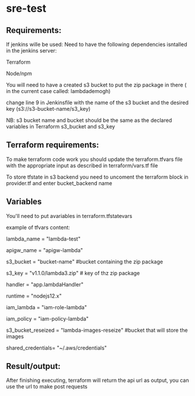 # sre-test

## Requirements:

If jenkins wille be used: 
Need to have the following dependencies isntalled in the jenkins server:

Terraform

Node/npm

You will need to have a created s3 bucket to put the zip package in there ( in the current case called: lambdademogh)

change line 9 in Jenkinsfile with the name of the s3 bucket and the desired key (s3://s3-bucket-name/s3_key)

NB: s3 bucket name and bucket should be the same as the declared variables in Terraform s3_bucket and s3_key



## Terraform requirements:

To make terraform code work you should update the terraform.tfvars file with the appropriate input as described in terraform/vars.tf file

To store tfstate in s3 backend you need to uncoment the terraform block in provider.tf and enter bucket_backend name
  
## Variables

You'll need to put avariables in terraform.tfstatevars 

example of tfvars content:


lambda_name = "lambda-test"

apigw_name = "apigw-lambda"

s3_bucket = "bucket-name"  #bucket containing the zip package

s3_key = "v1.1.0/lambda3.zip"  # key of thz zip package

handler = "app.lambdaHandler"

runtime = "nodejs12.x"

iam_lambda = "iam-role-lambda"

iam_policy = "iam-policy-lambda"

s3_bucket_reseized = "lambda-images-reseize"   #bucket that will store the images

shared_credentials= "~/.aws/credentials"
  
## Result/output:

After finishing executing, terraform will return the api url as output, you can use the url to make post requests
